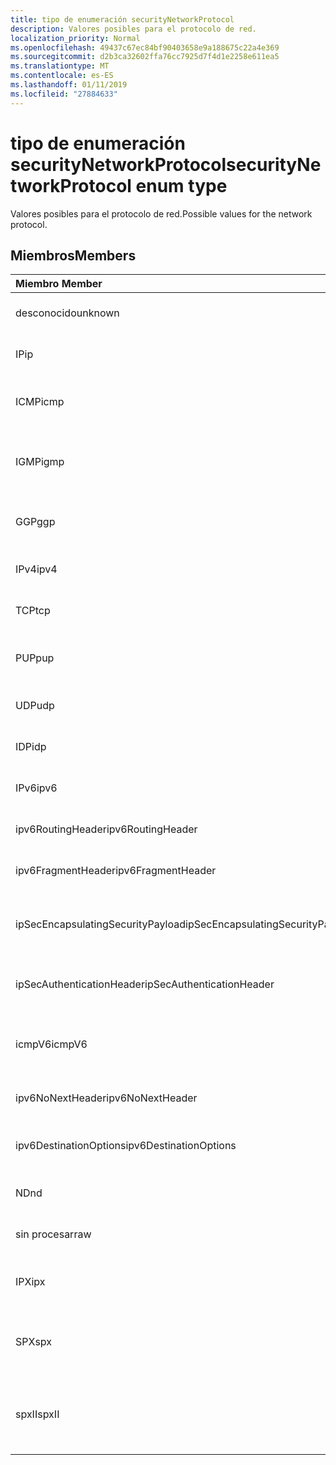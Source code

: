 ```yaml
---
title: tipo de enumeración securityNetworkProtocol
description: Valores posibles para el protocolo de red.
localization_priority: Normal
ms.openlocfilehash: 49437c67ec84bf90403658e9a188675c22a4e369
ms.sourcegitcommit: d2b3ca32602ffa76cc7925d7f4d1e2258e611ea5
ms.translationtype: MT
ms.contentlocale: es-ES
ms.lasthandoff: 01/11/2019
ms.locfileid: "27884633"
---
```

# <a name="securitynetworkprotocol-enum-type"></a><span data-ttu-id="af7e5-103">tipo de enumeración securityNetworkProtocol</span><span class="sxs-lookup"><span data-stu-id="af7e5-103">securityNetworkProtocol enum type</span></span>

<span data-ttu-id="af7e5-104">Valores posibles para el protocolo de red.</span><span class="sxs-lookup"><span data-stu-id="af7e5-104">Possible values for the network protocol.</span></span>

## <a name="members"></a><span data-ttu-id="af7e5-105">Miembros</span><span class="sxs-lookup"><span data-stu-id="af7e5-105">Members</span></span>

|<span data-ttu-id="af7e5-106">Miembro	</span><span class="sxs-lookup"><span data-stu-id="af7e5-106">Member</span></span>|<span data-ttu-id="af7e5-107">Valor</span><span class="sxs-lookup"><span data-stu-id="af7e5-107">Value</span></span>|<span data-ttu-id="af7e5-108">Description</span><span class="sxs-lookup"><span data-stu-id="af7e5-108">Description</span></span>|
|:---|:---|:---|
|<span data-ttu-id="af7e5-109">desconocido</span><span class="sxs-lookup"><span data-stu-id="af7e5-109">unknown</span></span>|<span data-ttu-id="af7e5-110">-1</span><span class="sxs-lookup"><span data-stu-id="af7e5-110">-1</span></span>|<span data-ttu-id="af7e5-111">Protocolo desconocido.</span><span class="sxs-lookup"><span data-stu-id="af7e5-111">Unknown protocol.</span></span>|
|<span data-ttu-id="af7e5-112">IP</span><span class="sxs-lookup"><span data-stu-id="af7e5-112">ip</span></span>|<span data-ttu-id="af7e5-113">0</span><span class="sxs-lookup"><span data-stu-id="af7e5-113">0</span></span>|<span data-ttu-id="af7e5-114">Protocolo de Internet.</span><span class="sxs-lookup"><span data-stu-id="af7e5-114">Internet Protocol.</span></span>|
|<span data-ttu-id="af7e5-115">ICMP</span><span class="sxs-lookup"><span data-stu-id="af7e5-115">icmp</span></span>|<span data-ttu-id="af7e5-116">1</span><span class="sxs-lookup"><span data-stu-id="af7e5-116">1</span></span>| <span data-ttu-id="af7e5-117">Protocolo de mensajes de Control de Internet.</span><span class="sxs-lookup"><span data-stu-id="af7e5-117">Internet Control Message Protocol.</span></span>|
|<span data-ttu-id="af7e5-118">IGMP</span><span class="sxs-lookup"><span data-stu-id="af7e5-118">igmp</span></span>|<span data-ttu-id="af7e5-119">2</span><span class="sxs-lookup"><span data-stu-id="af7e5-119">2</span></span>| <span data-ttu-id="af7e5-120">Protocolo de administración de grupos de Internet.</span><span class="sxs-lookup"><span data-stu-id="af7e5-120">Internet Group Management Protocol.</span></span>|
|<span data-ttu-id="af7e5-121">GGP</span><span class="sxs-lookup"><span data-stu-id="af7e5-121">ggp</span></span>|<span data-ttu-id="af7e5-122">3</span><span class="sxs-lookup"><span data-stu-id="af7e5-122">3</span></span>| <span data-ttu-id="af7e5-123">Protocolo de puerta de enlace a puerta de enlace.</span><span class="sxs-lookup"><span data-stu-id="af7e5-123">Gateway To Gateway Protocol.</span></span>|
|<span data-ttu-id="af7e5-124">IPv4</span><span class="sxs-lookup"><span data-stu-id="af7e5-124">ipv4</span></span>|<span data-ttu-id="af7e5-125">4</span><span class="sxs-lookup"><span data-stu-id="af7e5-125">4</span></span>| <span data-ttu-id="af7e5-126">Protocolo de Internet versión 4.</span><span class="sxs-lookup"><span data-stu-id="af7e5-126">Internet Protocol version 4.</span></span>|
|<span data-ttu-id="af7e5-127">TCP</span><span class="sxs-lookup"><span data-stu-id="af7e5-127">tcp</span></span>|<span data-ttu-id="af7e5-128">6</span><span class="sxs-lookup"><span data-stu-id="af7e5-128">6</span></span>| <span data-ttu-id="af7e5-129">Protocolo de Control de transmisión.</span><span class="sxs-lookup"><span data-stu-id="af7e5-129">Transmission Control Protocol.</span></span>|
|<span data-ttu-id="af7e5-130">PUP</span><span class="sxs-lookup"><span data-stu-id="af7e5-130">pup</span></span>|<span data-ttu-id="af7e5-131">12</span><span class="sxs-lookup"><span data-stu-id="af7e5-131">12</span></span>| <span data-ttu-id="af7e5-132">Protocolo de paquetes Universal del PARC.</span><span class="sxs-lookup"><span data-stu-id="af7e5-132">PARC Universal Packet Protocol.</span></span>|
|<span data-ttu-id="af7e5-133">UDP</span><span class="sxs-lookup"><span data-stu-id="af7e5-133">udp</span></span>|<span data-ttu-id="af7e5-134">17</span><span class="sxs-lookup"><span data-stu-id="af7e5-134">17</span></span>| <span data-ttu-id="af7e5-135">Protocolo de datagramas de usuario.</span><span class="sxs-lookup"><span data-stu-id="af7e5-135">User Datagram Protocol.</span></span>|
|<span data-ttu-id="af7e5-136">IDP</span><span class="sxs-lookup"><span data-stu-id="af7e5-136">idp</span></span>|<span data-ttu-id="af7e5-137">22</span><span class="sxs-lookup"><span data-stu-id="af7e5-137">22</span></span>| <span data-ttu-id="af7e5-138">Protocolo de datagramas de Internet.</span><span class="sxs-lookup"><span data-stu-id="af7e5-138">Internet Datagram Protocol.</span></span>|
|<span data-ttu-id="af7e5-139">IPv6</span><span class="sxs-lookup"><span data-stu-id="af7e5-139">ipv6</span></span>|<span data-ttu-id="af7e5-140">41</span><span class="sxs-lookup"><span data-stu-id="af7e5-140">41</span></span>| <span data-ttu-id="af7e5-141">Protocolo de Internet versión 6 (ipv6).</span><span class="sxs-lookup"><span data-stu-id="af7e5-141">Internet Protocol version 6 (ipv6).</span></span>|
|<span data-ttu-id="af7e5-142">ipv6RoutingHeader</span><span class="sxs-lookup"><span data-stu-id="af7e5-142">ipv6RoutingHeader</span></span>|<span data-ttu-id="af7e5-143">43</span><span class="sxs-lookup"><span data-stu-id="af7e5-143">43</span></span>| <span data-ttu-id="af7e5-144">encabezado de enrutamiento IPv6.</span><span class="sxs-lookup"><span data-stu-id="af7e5-144">ipv6 Routing header.</span></span>|
|<span data-ttu-id="af7e5-145">ipv6FragmentHeader</span><span class="sxs-lookup"><span data-stu-id="af7e5-145">ipv6FragmentHeader</span></span>|<span data-ttu-id="af7e5-146">44</span><span class="sxs-lookup"><span data-stu-id="af7e5-146">44</span></span>| <span data-ttu-id="af7e5-147">encabezado de fragmento de IPv6.</span><span class="sxs-lookup"><span data-stu-id="af7e5-147">ipv6 Fragment header.</span></span>|
|<span data-ttu-id="af7e5-148">ipSecEncapsulatingSecurityPayload</span><span class="sxs-lookup"><span data-stu-id="af7e5-148">ipSecEncapsulatingSecurityPayload</span></span>|<span data-ttu-id="af7e5-149">50</span><span class="sxs-lookup"><span data-stu-id="af7e5-149">50</span></span>| <span data-ttu-id="af7e5-150">encabezado de seguridad de encapsulación de IPv6.</span><span class="sxs-lookup"><span data-stu-id="af7e5-150">ipv6 Encapsulating Security Payload header.</span></span>|
|<span data-ttu-id="af7e5-151">ipSecAuthenticationHeader</span><span class="sxs-lookup"><span data-stu-id="af7e5-151">ipSecAuthenticationHeader</span></span>|<span data-ttu-id="af7e5-152">51</span><span class="sxs-lookup"><span data-stu-id="af7e5-152">51</span></span>| <span data-ttu-id="af7e5-153">encabezado de autenticación de IPv6.</span><span class="sxs-lookup"><span data-stu-id="af7e5-153">ipv6 Authentication header.</span></span>|
|<span data-ttu-id="af7e5-154">icmpV6</span><span class="sxs-lookup"><span data-stu-id="af7e5-154">icmpV6</span></span>|<span data-ttu-id="af7e5-155">58</span><span class="sxs-lookup"><span data-stu-id="af7e5-155">58</span></span>| <span data-ttu-id="af7e5-156">Protocolo de mensajes de Control de Internet para ipv6.</span><span class="sxs-lookup"><span data-stu-id="af7e5-156">Internet Control Message Protocol for ipv6.</span></span>|
|<span data-ttu-id="af7e5-157">ipv6NoNextHeader</span><span class="sxs-lookup"><span data-stu-id="af7e5-157">ipv6NoNextHeader</span></span>|<span data-ttu-id="af7e5-158">59</span><span class="sxs-lookup"><span data-stu-id="af7e5-158">59</span></span>| <span data-ttu-id="af7e5-159">IPv6 no hay encabezado siguiente.</span><span class="sxs-lookup"><span data-stu-id="af7e5-159">ipv6 No next header.</span></span>|
|<span data-ttu-id="af7e5-160">ipv6DestinationOptions</span><span class="sxs-lookup"><span data-stu-id="af7e5-160">ipv6DestinationOptions</span></span>|<span data-ttu-id="af7e5-161">60</span><span class="sxs-lookup"><span data-stu-id="af7e5-161">60</span></span>| <span data-ttu-id="af7e5-162">encabezado de opciones de destino de IPv6.</span><span class="sxs-lookup"><span data-stu-id="af7e5-162">ipv6 Destination Options header.</span></span>|
|<span data-ttu-id="af7e5-163">ND</span><span class="sxs-lookup"><span data-stu-id="af7e5-163">nd</span></span>|<span data-ttu-id="af7e5-164">77</span><span class="sxs-lookup"><span data-stu-id="af7e5-164">77</span></span>| <span data-ttu-id="af7e5-165">Protocolo NET Disk (no oficial).</span><span class="sxs-lookup"><span data-stu-id="af7e5-165">Net Disk Protocol (unofficial).</span></span>|
|<span data-ttu-id="af7e5-166">sin procesar</span><span class="sxs-lookup"><span data-stu-id="af7e5-166">raw</span></span>|<span data-ttu-id="af7e5-167">255</span><span class="sxs-lookup"><span data-stu-id="af7e5-167">255</span></span>| <span data-ttu-id="af7e5-168">Protocolo de paquetes IP sin procesar.</span><span class="sxs-lookup"><span data-stu-id="af7e5-168">Raw IP packet protocol.</span></span>|
|<span data-ttu-id="af7e5-169">IPX</span><span class="sxs-lookup"><span data-stu-id="af7e5-169">ipx</span></span>|<span data-ttu-id="af7e5-170">1000</span><span class="sxs-lookup"><span data-stu-id="af7e5-170">1000</span></span>| <span data-ttu-id="af7e5-171">Protocolo de intercambio de paquetes de Internet.</span><span class="sxs-lookup"><span data-stu-id="af7e5-171">Internet Packet Exchange Protocol.</span></span>|
|<span data-ttu-id="af7e5-172">SPX</span><span class="sxs-lookup"><span data-stu-id="af7e5-172">spx</span></span>|<span data-ttu-id="af7e5-173">1256</span><span class="sxs-lookup"><span data-stu-id="af7e5-173">1256</span></span>| <span data-ttu-id="af7e5-174">Protocolo de intercambio de paquetes secuenciado.</span><span class="sxs-lookup"><span data-stu-id="af7e5-174">Sequenced Packet Exchange protocol.</span></span>|
|<span data-ttu-id="af7e5-175">spxII</span><span class="sxs-lookup"><span data-stu-id="af7e5-175">spxII</span></span>|<span data-ttu-id="af7e5-176">1257</span><span class="sxs-lookup"><span data-stu-id="af7e5-176">1257</span></span>| <span data-ttu-id="af7e5-177">Protocolo de versión 2 de intercambio de paquetes secuenciado.</span><span class="sxs-lookup"><span data-stu-id="af7e5-177">Sequenced Packet Exchange version 2 protocol.</span></span>|
